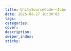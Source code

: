 ```yaml
---
title: UnitySourceCode——Jobs
date: 2025-08-27 10:30:03
tags:
categories:
cover:
description:
swiper_index:
sticky:
---
```

